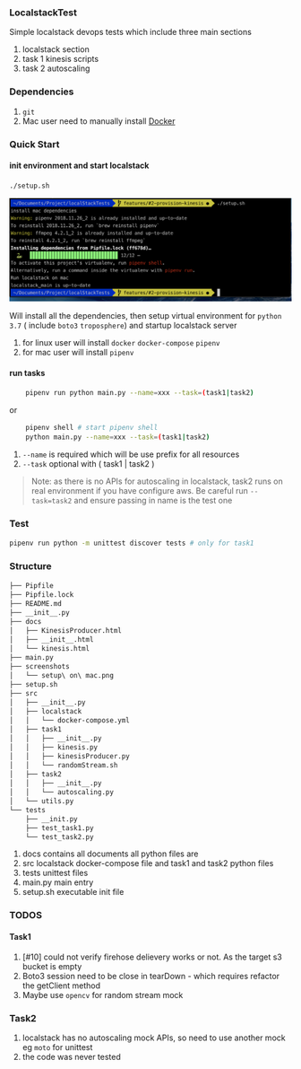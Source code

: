 ### LocalstackTest

Simple localstack devops tests which include three main sections

1. localstack section 
2. task 1 kinesis scripts
3. task 2 autoscaling

### Dependencies

1. `git`
2. Mac user need to manually install [Docker](docker.io)

### Quick Start


#### init environment and start localstack

```bash
./setup.sh
```

![Mac screenshot](screenshots/setup&#32;on&#32;mac.png)

Will install all the dependencies, then setup virtual environment for `python 3.7` ( include `boto3` `troposphere`) and startup localstack server

1. for linux user will install `docker` `docker-compose` `pipenv` 
2. for mac user will install `pipenv` 
   

#### run tasks

```bash
    pipenv run python main.py --name=xxx --task=(task1|task2)
```

or

```bash
    pipenv shell # start pipenv shell
    python main.py --name=xxx --task=(task1|task2)
```

1. `--name` is required which will be use prefix for all resources
2. `--task` optional with ( task1 | task2 )


> Note: as there is no APIs for autoscaling in localstack, task2 runs on real environment if you have configure aws. Be careful run `--task=task2` and ensure passing in name is the test one

### Test

```bash
pipenv run python -m unittest discover tests # only for task1
```

### Structure

```
├── Pipfile
├── Pipfile.lock
├── README.md
├── __init__.py
├── docs
│   ├── KinesisProducer.html
│   ├── __init__.html
│   └── kinesis.html
├── main.py
├── screenshots
│   └── setup\ on\ mac.png
├── setup.sh
├── src
│   ├── __init__.py
│   ├── localstack
│   │   └── docker-compose.yml
│   ├── task1
│   │   ├── __init__.py
│   │   ├── kinesis.py
│   │   ├── kinesisProducer.py
│   │   └── randomStream.sh
│   ├── task2
│   │   ├── __init__.py
│   │   └── autoscaling.py
│   └── utils.py
└── tests
    ├── __init.py
    ├── test_task1.py
    └── test_task2.py

```

1. docs contains all documents all python files are
2. src localstack docker-compose file and task1 and task2 python files
3. tests unittest files
4. main.py main entry
5. setup.sh executable init file


### TODOS

#### Task1

1. [#10] could not verify firehose delievery works or not. As the target s3 bucket is empty 
2. Boto3 session need to be close in tearDown - which requires refactor the getClient method
3. Maybe use `opencv` for random stream mock

### Task2

1. localstack has no autoscaling mock APIs, so need to use another mock eg `moto` for unittest
2. the code was never tested